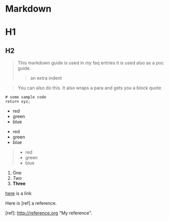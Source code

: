 Markdown
========

# H1

## H2

> This markdown guide is used in my faq entries
> it is used also as a poc guide.
> > an extra indent

> You can also do this.
It also wraps a para and gets you a block quote

    # some sample code
    return xyz;

* red
* green
* blue

- red
- green
- blue

> + red
> + green
> + blue

1. One
2. *Two*
3. __Three__

[here](/link/) is a link

Here is [ref] a reference.

[ref]: http://reference.org "My reference".


